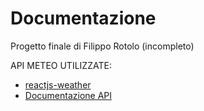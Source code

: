 # Documentazione

Progetto finale di Filippo Rotolo
(incompleto)

API METEO UTILIZZATE:
- [reactjs-weather](https://www.npmjs.com/package/reactjs-weather)
- [Documentazione API](https://algobook.info/docs/weather-api)